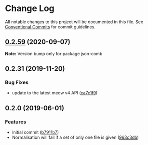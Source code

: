 # Change Log

All notable changes to this project will be documented in this file.
See [Conventional Commits](https://conventionalcommits.org) for commit guidelines.

## [0.2.59](https://gitlab.com/codsen/codsen/compare/json-comb@0.2.58...json-comb@0.2.59) (2020-09-07)

**Note:** Version bump only for package json-comb





## 0.2.31 (2019-11-20)

### Bug Fixes

- update to the latest meow v4 API ([ca7c1f9](https://gitlab.com/codsen/codsen/commit/ca7c1f9b1e28dd7540442fa19f9ca4b7855b9e34))

## 0.2.0 (2019-06-01)

### Features

- Initial commit ([b7911b7](https://gitlab.com/codsen/codsen/commit/b7911b7))
- Normalisation will fail if a set of only one file is given ([963c3db](https://gitlab.com/codsen/codsen/commit/963c3db))
